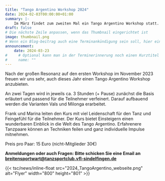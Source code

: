 ```yaml
---
title: "Tango Argentino Workshop 2024"
date: 2024-02-03T00:00:00+01:00
summary: |-
    Im März findet zum zweiten Mal ein Tango Argentino Workshop statt.
draft: false
# Die nächste Zeile anpassen, wenn das Thumbnail eingerichtet ist
image: thumbnail.png
# Wenn ein Blog-beitrag auch eine Terminankündigung sein soll, hier eintragen:
announcement:
    date: 2024-03-23
#     # Optional kann man in der Terminerinnerung noch einen Kurztitel vergeben.
#     name: ""
---
```


Nach der großen Resonanz auf den ersten Workshop im November 2023 freuen wir uns sehr, auch dieses Jahr einen Tango Argentino Workshop anzubieten. 

An zwei Tagen wird in jeweils ca. 3 Stunden (+ Pause) zunächst die Basis erläutert und passend für die Teilnehmer verfeinert. Darauf aufbauend werden die Varianten Vals und Milonga erarbeitet. 

Frank und Marina leiten den Kurs mit viel Leidenschaft für den Tanz und Feingefühl für die Teilnehmer. Der Kurs bietet Einsteigern einen wunderbaren Einblick in die Welt des Tango Argentino. Erfahrenere Tanzpaare können an Techniken feilen und ganz individuelle Impulse mitnehmen. 
 
Preis pro Paar: 15 Euro (nicht-Mitglieder 30€)

**Anmeldungen oder auch Fragen: Bitte schicken Sie eine Email an  breitensportwart@tanzsportclub.vfl-sindelfingen.de**

<!-- Das ist ein einzelnes Bild: -->
{{< tsc/news/inline-float src="2024_TangoArgentino_webseite.png" alt="Flyer" width="800" height="801" >}}

